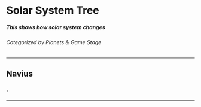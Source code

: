 # Solar System Tree
##### This shows how solar system changes
###### Categorized by Planets & Game Stage
---
## Navius

### :white_small_square: 

---
